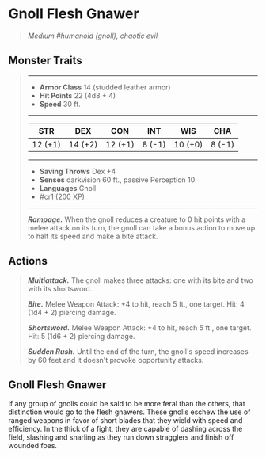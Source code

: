 # Gnoll Flesh Gnawer
>*Medium #humanoid (gnoll), chaotic evil*
## Monster Traits
>___
>- **Armor Class** 14 (studded leather armor)
>- **Hit Points** 22 (4d8 + 4)
>- **Speed** 30 ft.
>___
>|STR|DEX|CON|INT|WIS|CHA|
>|:---:|:---:|:---:|:---:|:---:|:---:|
>|12 (+1)|14 (+2)|12 (+1)|8 (-1)|10 (+0)|8 (-1)|
>___
>- **Saving Throws** Dex +4
>- **Senses** darkvision 60 ft., passive Perception 10
>- **Languages** Gnoll
>- #cr1 (200 XP)
>___
>***Rampage.*** When the gnoll reduces a creature to 0 hit points with a melee attack on its turn, the gnoll can take a bonus action to move up to half its speed and make a bite attack.  
>
## Actions
>***Multiattack.*** The gnoll makes three attacks: one with its bite and two with its shortsword.  
>
>***Bite.*** Melee Weapon Attack: +4 to hit, reach 5 ft., one target. Hit: 4 (1d4 + 2) piercing damage.  
>
>***Shortsword.*** Melee Weapon Attack: +4 to hit, reach 5 ft., one target. Hit: 5 (1d6 + 2) piercing damage.  
>
>***Sudden Rush.*** Until the end of the turn, the gnoll's speed increases by 60 feet and it doesn't provoke opportunity attacks.
## Gnoll Flesh Gnawer
If any group of gnolls could be said to be more feral than the others, that distinction would go to the flesh gnawers. These gnolls eschew the use of ranged weapons in favor of short blades that they wield with speed and efficiency. In the thick of a fight, they are capable of dashing across the field, slashing and snarling as they run down stragglers and finish off wounded foes.